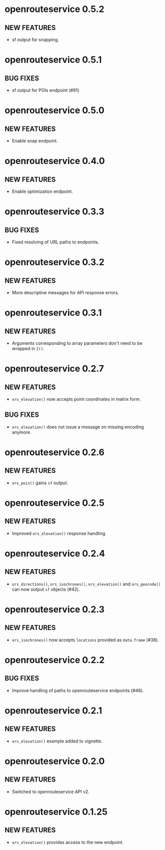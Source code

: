 # openrouteservice 0.5.2

## NEW FEATURES

- sf output for snapping.

# openrouteservice 0.5.1

## BUG FIXES

- sf output for POIs endpoint (#81)

# openrouteservice 0.5.0

## NEW FEATURES

- Enable snap endpoint.

# openrouteservice 0.4.0

## NEW FEATURES

- Enable optimization endpoint.

# openrouteservice 0.3.3

## BUG FIXES

- Fixed resolving of URL paths to endpoints.

# openrouteservice 0.3.2

## NEW FEATURES

- More descriptive messages for API response errors.

# openrouteservice 0.3.1

## NEW FEATURES

- Arguments corresponding to array parameters don't need to be wrapped in `I()`.

# openrouteservice 0.2.7

## NEW FEATURES

- `ors_elevation()` now accepts point coordinates in matrix form.

## BUG FIXES

- `ors_elevation()` does not issue a message on missing encoding anymore.

# openrouteservice 0.2.6

## NEW FEATURES

- `ors_pois()` gains `sf` output.

# openrouteservice 0.2.5

## NEW FEATURES

- Improved `ors_elevation()` response handling.

# openrouteservice 0.2.4

## NEW FEATURES

- `ors_directions()`, `ors_isochrones()`, `ors_elevation()` and `ors_geocode()`
can now output `sf` objects (#42).

# openrouteservice 0.2.3

## NEW FEATURES

- `ors_isochrones()` now accepts `locations` provided as `data.frame` (#38).

# openrouteservice 0.2.2

## BUG FIXES

- Improve handling of paths to openrouteservice endpoints (#46).

# openrouteservice 0.2.1

## NEW FEATURES

- `ors_elevation()` example added to vignette.

# openrouteservice 0.2.0

## NEW FEATURES

- Switched to openrouteservice API v2.

# openrouteservice 0.1.25

## NEW FEATURES

- `ors_elevation()` provides access to the new endpoint.
